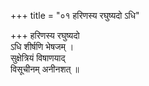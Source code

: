 +++
title = "०१ हरिणस्य रघुष्यदो ऽधि"

+++
हरिणस्य रघुष्यदो  
ऽधि शीर्षणि भेषजम् ।  
सुक्षेत्रियं विषाणयाद्  
विसूचीनम् अनीनशत् ॥